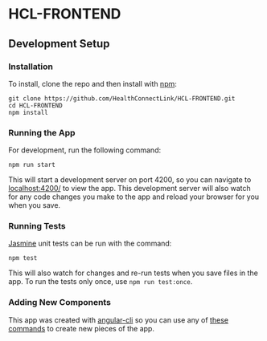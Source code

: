 # HCL-FRONTEND

## Development Setup

### Installation

To install, clone the repo and then install with [npm](https://www.npmjs.com/):

```
git clone https://github.com/HealthConnectLink/HCL-FRONTEND.git
cd HCL-FRONTEND
npm install
```

### Running the App

For development, run the following command:

```
npm run start
```

This will start a development server on port 4200, so you can navigate to [localhost:4200/](http://localhost:4200/) to view the app. This development server will also watch for any code changes you make to the app and reload your browser for you when you save.

### Running Tests

[Jasmine](https://jasmine.github.io/) unit tests can be run with the command:

```
npm test
```

This will also watch for changes and re-run tests when you save files in the app. To run the tests only once, use `npm run test:once`.

### Adding New Components

This app was created with [angular-cli](https://github.com/angular/angular-cli) so you can use any of [these commands](https://github.com/angular/angular-cli#generating-components-directives-pipes-and-services) to create new pieces of the app.
